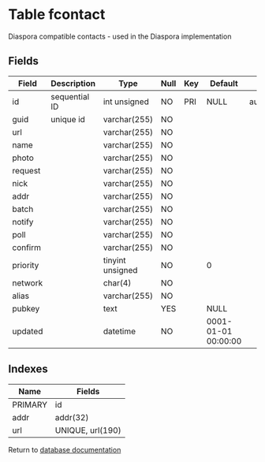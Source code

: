 Table fcontact
===========

Diaspora compatible contacts - used in the Diaspora implementation

Fields
------

| Field    | Description   | Type             | Null | Key | Default             | Extra          |
| -------- | ------------- | ---------------- | ---- | --- | ------------------- | -------------- |
| id       | sequential ID | int unsigned     | NO   | PRI | NULL                | auto_increment |
| guid     | unique id     | varchar(255)     | NO   |     |                     |                |
| url      |               | varchar(255)     | NO   |     |                     |                |
| name     |               | varchar(255)     | NO   |     |                     |                |
| photo    |               | varchar(255)     | NO   |     |                     |                |
| request  |               | varchar(255)     | NO   |     |                     |                |
| nick     |               | varchar(255)     | NO   |     |                     |                |
| addr     |               | varchar(255)     | NO   |     |                     |                |
| batch    |               | varchar(255)     | NO   |     |                     |                |
| notify   |               | varchar(255)     | NO   |     |                     |                |
| poll     |               | varchar(255)     | NO   |     |                     |                |
| confirm  |               | varchar(255)     | NO   |     |                     |                |
| priority |               | tinyint unsigned | NO   |     | 0                   |                |
| network  |               | char(4)          | NO   |     |                     |                |
| alias    |               | varchar(255)     | NO   |     |                     |                |
| pubkey   |               | text             | YES  |     | NULL                |                |
| updated  |               | datetime         | NO   |     | 0001-01-01 00:00:00 |                |

Indexes
------------

| Name    | Fields           |
| ------- | ---------------- |
| PRIMARY | id               |
| addr    | addr(32)         |
| url     | UNIQUE, url(190) |


Return to [database documentation](help/database)
